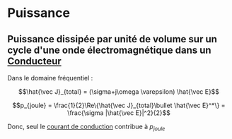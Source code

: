 # Puissance

## Puissance dissipée par unité de volume sur un cycle d'une onde électromagnétique dans un [Conducteur](Conducteur.md)

Dans le domaine fréquentiel :

$$\hat{\vec J}_{total} = (\sigma+j\omega \varepsilon) \hat{\vec E}$$

$$p_{joule} = \frac{1}{2}\Re\{\hat{\vec J}_{total}\bullet \hat{\vec E}^*\} = \frac{\sigma |\hat{\vec E}|^2}{2}$$

Donc, seul le [courant de conduction](Densité%20de%20courant%20électrique.md) contribue à $p_{joule}$